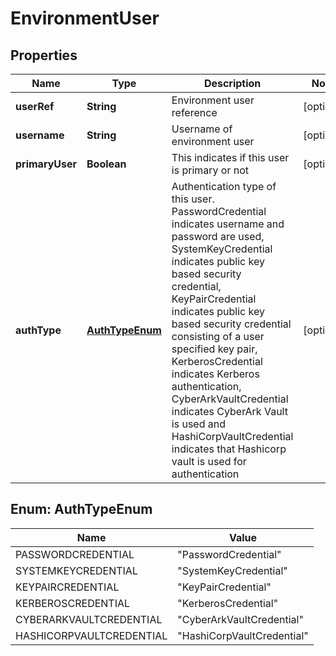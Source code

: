 

# EnvironmentUser


## Properties

Name | Type | Description | Notes
------------ | ------------- | ------------- | -------------
**userRef** | **String** | Environment user reference |  [optional]
**username** | **String** | Username of environment user |  [optional]
**primaryUser** | **Boolean** | This indicates if this user is primary or not |  [optional]
**authType** | [**AuthTypeEnum**](#AuthTypeEnum) | Authentication type of this user. PasswordCredential indicates username and password are used, SystemKeyCredential indicates public key based security credential, KeyPairCredential indicates public key based security credential consisting of a user specified key pair, KerberosCredential indicates Kerberos authentication, CyberArkVaultCredential indicates CyberArk Vault is used and HashiCorpVaultCredential indicates that Hashicorp vault is used for authentication |  [optional]



## Enum: AuthTypeEnum

Name | Value
---- | -----
PASSWORDCREDENTIAL | &quot;PasswordCredential&quot;
SYSTEMKEYCREDENTIAL | &quot;SystemKeyCredential&quot;
KEYPAIRCREDENTIAL | &quot;KeyPairCredential&quot;
KERBEROSCREDENTIAL | &quot;KerberosCredential&quot;
CYBERARKVAULTCREDENTIAL | &quot;CyberArkVaultCredential&quot;
HASHICORPVAULTCREDENTIAL | &quot;HashiCorpVaultCredential&quot;



